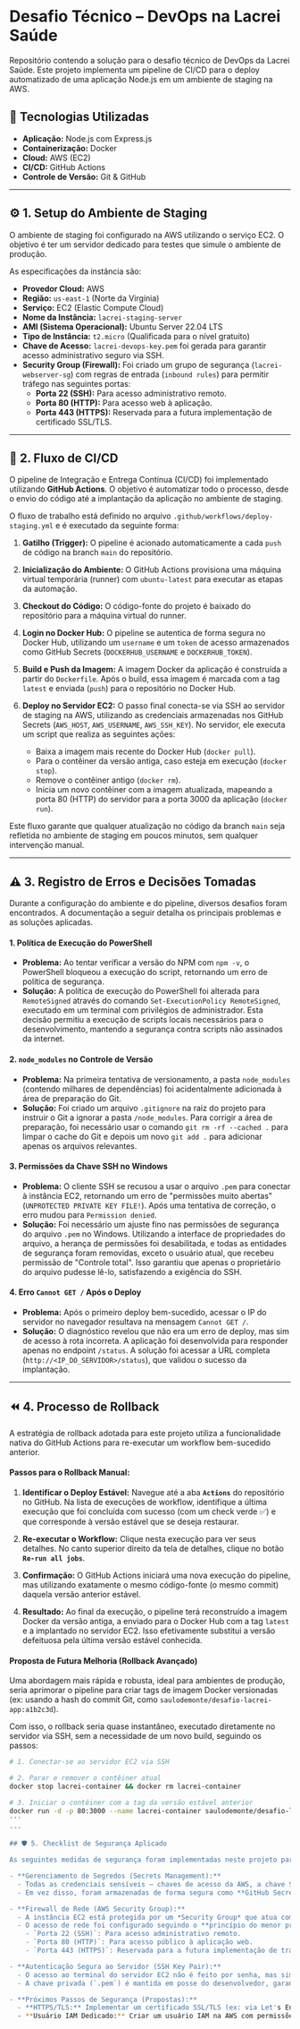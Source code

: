 # Desafio Técnico – DevOps na Lacrei Saúde

Repositório contendo a solução para o desafio técnico de DevOps da Lacrei Saúde. Este projeto implementa um pipeline de CI/CD para o deploy automatizado de uma aplicação Node.js em um ambiente de staging na AWS.

## 🚀 Tecnologias Utilizadas

- **Aplicação:** Node.js com Express.js
- **Containerização:** Docker
- **Cloud:** AWS (EC2)
- **CI/CD:** GitHub Actions
- **Controle de Versão:** Git & GitHub

---

## ⚙️ 1. Setup do Ambiente de Staging

O ambiente de staging foi configurado na AWS utilizando o serviço EC2. O objetivo é ter um servidor dedicado para testes que simule o ambiente de produção.

As especificações da instância são:

- **Provedor Cloud:** AWS
- **Região:** `us-east-1` (Norte da Virgínia)
- **Serviço:** EC2 (Elastic Compute Cloud)
- **Nome da Instância:** `lacrei-staging-server`
- **AMI (Sistema Operacional):** Ubuntu Server 22.04 LTS
- **Tipo de Instância:** `t2.micro` (Qualificada para o nível gratuito)
- **Chave de Acesso:** `lacrei-devops-key.pem` foi gerada para garantir acesso administrativo seguro via SSH.
- **Security Group (Firewall):** Foi criado um grupo de segurança (`lacrei-webserver-sg`) com regras de entrada (`inbound rules`) para permitir tráfego nas seguintes portas:
  - **Porta 22 (SSH):** Para acesso administrativo remoto.
  - **Porta 80 (HTTP):** Para acesso web à aplicação.
  - **Porta 443 (HTTPS):** Reservada para a futura implementação de certificado SSL/TLS.

---

## 🔄 2. Fluxo de CI/CD

O pipeline de Integração e Entrega Contínua (CI/CD) foi implementado utilizando **GitHub Actions**. O objetivo é automatizar todo o processo, desde o envio do código até a implantação da aplicação no ambiente de staging.

O fluxo de trabalho está definido no arquivo `.github/workflows/deploy-staging.yml` e é executado da seguinte forma:

1.  **Gatilho (Trigger):** O pipeline é acionado automaticamente a cada `push` de código na branch `main` do repositório.

2.  **Inicialização do Ambiente:** O GitHub Actions provisiona uma máquina virtual temporária (runner) com `ubuntu-latest` para executar as etapas da automação.

3.  **Checkout do Código:** O código-fonte do projeto é baixado do repositório para a máquina virtual do runner.

4.  **Login no Docker Hub:** O pipeline se autentica de forma segura no Docker Hub, utilizando um `username` e um `token` de acesso armazenados como GitHub Secrets (`DOCKERHUB_USERNAME` e `DOCKERHUB_TOKEN`).

5.  **Build e Push da Imagem:** A imagem Docker da aplicação é construída a partir do `Dockerfile`. Após o build, essa imagem é marcada com a tag `latest` e enviada (`push`) para o repositório no Docker Hub.

6.  **Deploy no Servidor EC2:** O passo final conecta-se via SSH ao servidor de staging na AWS, utilizando as credenciais armazenadas nos GitHub Secrets (`AWS_HOST`, `AWS_USERNAME`, `AWS_SSH_KEY`). No servidor, ele executa um script que realiza as seguintes ações:
    * Baixa a imagem mais recente do Docker Hub (`docker pull`).
    * Para o contêiner da versão antiga, caso esteja em execução (`docker stop`).
    * Remove o contêiner antigo (`docker rm`).
    * Inicia um novo contêiner com a imagem atualizada, mapeando a porta 80 (HTTP) do servidor para a porta 3000 da aplicação (`docker run`).

Este fluxo garante que qualquer atualização no código da branch `main` seja refletida no ambiente de staging em poucos minutos, sem qualquer intervenção manual.

---

## ⚠️ 3. Registro de Erros e Decisões Tomadas

Durante a configuração do ambiente e do pipeline, diversos desafios foram encontrados. A documentação a seguir detalha os principais problemas e as soluções aplicadas.

#### 1. Política de Execução do PowerShell
- **Problema:** Ao tentar verificar a versão do NPM com `npm -v`, o PowerShell bloqueou a execução do script, retornando um erro de política de segurança.
- **Solução:** A política de execução do PowerShell foi alterada para `RemoteSigned` através do comando `Set-ExecutionPolicy RemoteSigned`, executado em um terminal com privilégios de administrador. Esta decisão permitiu a execução de scripts locais necessários para o desenvolvimento, mantendo a segurança contra scripts não assinados da internet.

#### 2. `node_modules` no Controle de Versão
- **Problema:** Na primeira tentativa de versionamento, a pasta `node_modules` (contendo milhares de dependências) foi acidentalmente adicionada à área de preparação do Git.
- **Solução:** Foi criado um arquivo `.gitignore` na raiz do projeto para instruir o Git a ignorar a pasta `/node_modules`. Para corrigir a área de preparação, foi necessário usar o comando `git rm -rf --cached .` para limpar o cache do Git e depois um novo `git add .` para adicionar apenas os arquivos relevantes.

#### 3. Permissões da Chave SSH no Windows
- **Problema:** O cliente SSH se recusou a usar o arquivo `.pem` para conectar à instância EC2, retornando um erro de "permissões muito abertas" (`UNPROTECTED PRIVATE KEY FILE!`). Após uma tentativa de correção, o erro mudou para `Permission denied`.
- **Solução:** Foi necessário um ajuste fino nas permissões de segurança do arquivo `.pem` no Windows. Utilizando a interface de propriedades do arquivo, a herança de permissões foi desabilitada, e todas as entidades de segurança foram removidas, exceto o usuário atual, que recebeu permissão de "Controle total". Isso garantiu que apenas o proprietário do arquivo pudesse lê-lo, satisfazendo a exigência do SSH.

#### 4. Erro `Cannot GET /` Após o Deploy
- **Problema:** Após o primeiro deploy bem-sucedido, acessar o IP do servidor no navegador resultava na mensagem `Cannot GET /`.
- **Solução:** O diagnóstico revelou que não era um erro de deploy, mas sim de acesso à rota incorreta. A aplicação foi desenvolvida para responder apenas no endpoint `/status`. A solução foi acessar a URL completa (`http://<IP_DO_SERVIDOR>/status`), que validou o sucesso da implantação.

---

## ⏪ 4. Processo de Rollback

A estratégia de rollback adotada para este projeto utiliza a funcionalidade nativa do GitHub Actions para re-executar um workflow bem-sucedido anterior.

#### Passos para o Rollback Manual:

1.  **Identificar o Deploy Estável:** Navegue até a aba **`Actions`** do repositório no GitHub. Na lista de execuções de workflow, identifique a última execução que foi concluída com sucesso (com um check verde ✅) e que corresponde à versão estável que se deseja restaurar.

2.  **Re-executar o Workflow:** Clique nesta execução para ver seus detalhes. No canto superior direito da tela de detalhes, clique no botão **`Re-run all jobs`**.

3.  **Confirmação:** O GitHub Actions iniciará uma nova execução do pipeline, mas utilizando exatamente o mesmo código-fonte (o mesmo commit) daquela versão anterior estável.

4.  **Resultado:** Ao final da execução, o pipeline terá reconstruído a imagem Docker da versão antiga, a enviado para o Docker Hub com a tag `latest` e a implantado no servidor EC2. Isso efetivamente substitui a versão defeituosa pela última versão estável conhecida.

#### Proposta de Futura Melhoria (Rollback Avançado)

Uma abordagem mais rápida e robusta, ideal para ambientes de produção, seria aprimorar o pipeline para criar tags de imagem Docker versionadas (ex: usando a hash do commit Git, como `saulodemonte/desafio-lacrei-app:a1b2c3d`).

Com isso, o rollback seria quase instantâneo, executado diretamente no servidor via SSH, sem a necessidade de um novo build, seguindo os passos:

```bash
# 1. Conectar-se ao servidor EC2 via SSH

# 2. Parar e remover o contêiner atual
docker stop lacrei-container && docker rm lacrei-container

# 3. Iniciar o contêiner com a tag da versão estável anterior
docker run -d -p 80:3000 --name lacrei-container saulodemonte/desafio-lacrei-app:<hash_do_commit_estavel>
'''
---

## 🛡️ 5. Checklist de Segurança Aplicado

As seguintes medidas de segurança foram implementadas neste projeto para garantir a integridade do ambiente e a proteção de dados sensíveis, conforme solicitado no desafio.

- **Gerenciamento de Segredos (Secrets Management):**
  - Todas as credenciais sensíveis — chaves de acesso da AWS, a chave SSH para o servidor EC2 e o token de acesso do Docker Hub — **não** foram escritas diretamente no código (`hardcoded`).
  - Em vez disso, foram armazenadas de forma segura como **GitHub Secrets** criptografados. O pipeline de CI/CD acessa essas credenciais apenas em tempo de execução, garantindo que elas não fiquem expostas no repositório de código.

- **Firewall de Rede (AWS Security Group):**
  - A instância EC2 está protegida por um *Security Group* que atua como um firewall virtual.
  - O acesso de rede foi configurado seguindo o **princípio do menor privilégio**, permitindo tráfego de entrada (`inbound`) apenas nas portas estritamente necessárias:
    - `Porta 22 (SSH)`: Para acesso administrativo remoto.
    - `Porta 80 (HTTP)`: Para acesso público à aplicação web.
    - `Porta 443 (HTTPS)`: Reservada para a futura implementação de tráfego seguro.

- **Autenticação Segura ao Servidor (SSH Key Pair):**
  - O acesso ao terminal do servidor EC2 não é feito por senha, mas sim por um **par de chaves criptográficas (SSH Key Pair)**.
  - A chave privada (`.pem`) é mantida em posse do desenvolvedor, garantindo que apenas entidades autorizadas possam acessar o servidor.

- **Próximos Passos de Segurança (Propostas):**
  - **HTTPS/TLS:** Implementar um certificado SSL/TLS (ex: via Let's Encrypt) para criptografar todo o tráfego entre o cliente e o servidor.
  - **Usuário IAM Dedicado:** Criar um usuário IAM na AWS com permissões mínimas e específicas para as necessidades do pipeline, em vez de usar chaves de um usuário com privilégios mais amplos.